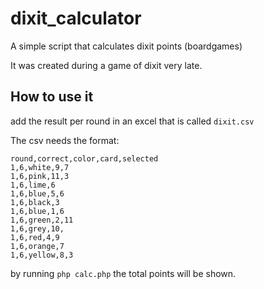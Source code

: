 # dixit_calculator

A simple script that calculates dixit points (boardgames)

It was created during a game of dixit very late.

## How to use it

add the result per round in an excel that is called `dixit.csv`

The csv needs the format:

```csv
round,correct,color,card,selected
1,6,white,9,7
1,6,pink,11,3
1,6,lime,6
1,6,blue,5,6
1,6,black,3
1,6,blue,1,6
1,6,green,2,11
1,6,grey,10,
1,6,red,4,9
1,6,orange,7
1,6,yellow,8,3
```

by running `php calc.php` the total points will be shown.
